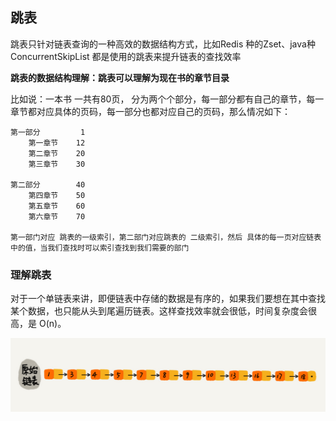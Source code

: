 ## 跳表

跳表只针对链表查询的一种高效的数据结构方式，比如Redis 种的Zset、java种ConcurrentSkipList 都是使用的跳表来提升链表的查找效率

**跳表的数据结构理解：跳表可以理解为现在书的章节目录**

比如说：一本书 一共有80页， 分为两个个部分，每一部分都有自己的章节，每一章节都对应具体的页码，每一部分也都对应自己的页码，那么情况如下：

```
第一部分       	 1
	第一章节	12
	第二章节	20
	第三章节	30
	
第二部分		40
	第四章节	50
	第五章节	60
	第六章节	70
	
第一部门对应 跳表的一级索引，第二部门对应跳表的 二级索引，然后 具体的每一页对应链表中的值，当我们查找时可以索引查找到我们需要的部门
```







### 理解跳表

 对于一个单链表来讲，即便链表中存储的数据是有序的，如果我们要想在其中查找某个数据，也只能从头到尾遍历链表。这样查找效率就会很低，时间复杂度会很高，是 O(n)。 

 ![img](assets/e18303fcedc068e5a168de04df956f6d.jpg) 
